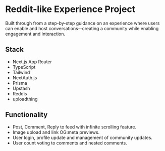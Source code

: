 # Reddit-like Experience Project

<p>Built through from a step-by-step guidance on an experience where users can enable and host conversations--creating a community while enabling engagement and interaction.</p>

## Stack
<p>
  <ul>
    <li>Next.js App Router</li>
    <li>TypeScript</li>
    <li>Tailwind</li>
    <li>NextAuth.js</li>
    <li>Prisma</li>
    <li>Upstash</li>
    <li>Reddis</li>
    <li>uploadthing</li>
  </ul>
</p>

## Functionality 
<p>
  <ul>
    <li>Post, Comment, Reply to feed with infinite scrolling feature.</li>
    <li>Image upload and link OG:meta previews.</li>
    <li>User login, profile update and management of community updates.</li>
    <li>User count voting to comments and nested comments.</li>
  </ul>
</p>
